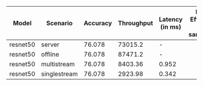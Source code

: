 | Model    | Scenario     |   Accuracy |   Throughput | Latency (in ms)   | Power Efficiency (in samples/J)   | TEST01   | TEST05   | TEST04   |
|----------|--------------|------------|--------------|-------------------|-----------------------------------|----------|----------|----------|
| resnet50 | server       |     76.078 |     73015.2  | -                 |                                   | passed   | passed   | passed   |
| resnet50 | offline      |     76.078 |     87471.2  | -                 |                                   | passed   | passed   | passed   |
| resnet50 | multistream  |     76.078 |      8403.36 | 0.952             |                                   | passed   | passed   | passed   |
| resnet50 | singlestream |     76.078 |      2923.98 | 0.342             |                                   | passed   | passed   | passed   |